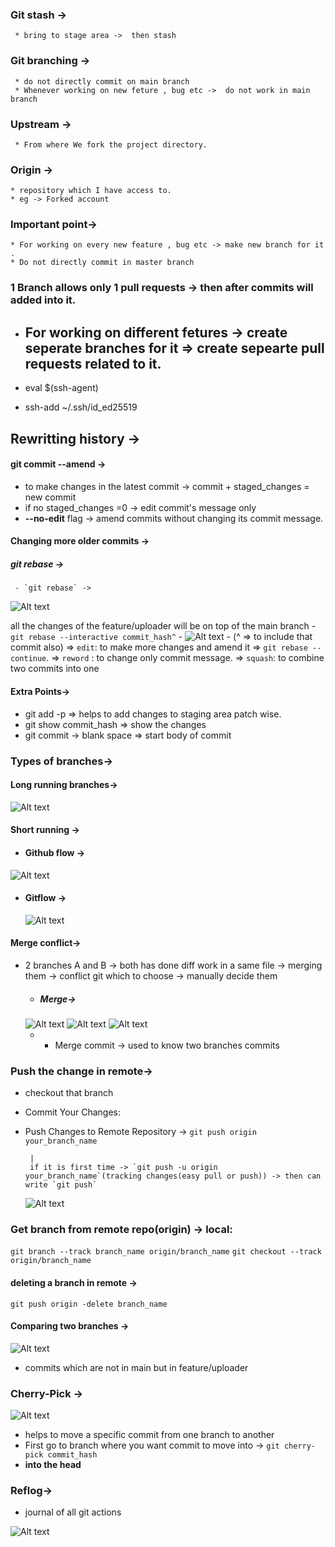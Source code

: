 ### Git stash -> 
     * bring to stage area ->  then stash 

### Git branching ->
     * do not directly commit on main branch
     * Whenever working on new feture , bug etc ->  do not work in main branch

### Upstream ->
     * From where We fork the project directory.

### Origin ->
    * repository which I have access to.
    * eg -> Forked account 

### Important point->
    * For working on every new feature , bug etc -> make new branch for it .
    * Do not directly commit in master branch
### 1 Branch allows only 1 pull requests -> then after commits will added into it.
 *  ## **For working on different fetures -> create seperate branches for it => create sepearte pull requests related to it.**  

* eval $(ssh-agent)
* ssh-add ~/.ssh/id_ed25519

## Rewritting history ->
 #### git commit --amend -> 

 
   - to make changes in the latest commit -> commit + staged_changes = new commit 
   - if no staged_changes =0 -> edit commit's message only
   - **--no-edit** flag -> amend commits without changing its commit message. 
  
  #### Changing more older commits ->

   ##### git rebase ->

     - `git rebase` ->
   ![Alt text](image-8.png)

   all the changes of the feature/uploader will be on top of the main branch
     - `git rebase --interactive commit_hash^` 
     - ![Alt text](image-10.png)
     - (^ => to include that commit also) => `edit`: to make more changes and amend it => `git rebase --continue`.
     => `reword` : to change only commit message.
     => `squash`: to combine two commits into one


#### Extra Points->
* git add -p => helps to add changes to staging area patch wise.
* git show commit_hash => show the changes
* git commit -> blank space => start body of commit


### Types of branches->
 #### Long running branches->
![Alt text](image.png)
 
 #### Short running ->

  - #### Github flow ->
  ![Alt text](image-2.png)
  - #### Gitflow ->
    ![Alt text](image-1.png)


#### Merge conflict->
 - 2 branches A and B -> both has done diff work in a same file -> merging them -> conflict git which to choose -> manually decide them    
   - ##### Merge-> 
   ![Alt text](image-3.png)
   ![Alt text](image-4.png)
   ![Alt text](image-6.png)
    - * Merge commit -> used to know two branches commits 
                    

### Push the change in remote->
  - checkout that branch
  - Commit Your Changes:
  - Push Changes to Remote Repository -> `git push origin your_branch_name`

         |
         if it is first time -> `git push -u origin your_branch_name`(tracking changes(easy pull or push)) -> then can write `git push`                                                 
                                                                 
      ![Alt text](image-7.png)

### Get branch from remote repo(origin) -> local:
 `git branch --track branch_name origin/branch_name`
`git checkout --track origin/branch_name`

#### deleting a branch in remote ->
 `git push origin -delete branch_name`

#### Comparing two branches ->
![Alt text](image-9.png)

- commits which are not in main but in feature/uploader 


### Cherry-Pick ->
![Alt text](image-11.png)

- helps to move a specific commit from one branch to another
- First go to branch where you want commit to move into ->  `git cherry-pick commit_hash`
- **into the head**

### Reflog->
- journal of all git actions
  
![Alt text](image-12.png)